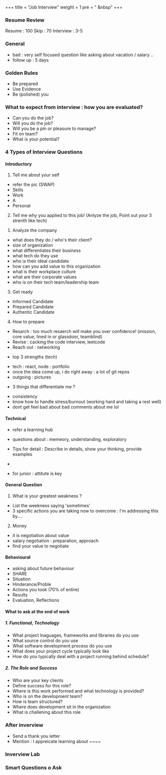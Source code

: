 +++
title = "Job Interview"
weight = 1
pre = "<i class='fas fa-pen'></i> &nbsp"
+++

### Resume Review

Resume : 100
Skip : 70
Interview : 3-5

### General

- bad : very self focused question like asking about vacation / salary ..
- follow up : 5 days

### Golden Rules

- Be prepared
- Use Evidence
- Be (polished) you

### What to expect from interview : how you are evaluated?

- Can you do the job?
- Will you do the job?
- Will you be a pin or pleasure to manage?
- Fit on team?
- What is your potential?

### 4 Types of Interview Questions

#### Introductory

1. Tell me about your self

- refer the pic (SWAP)
- Skills
- Work
- A
- Personal

2. Tell me why you applied to this job! (Anlyze the job, Point out your 3 strenth like tech)

1) Analyze the company

- what does they do / who's their client?
- size of organization
- what differentiates their business
- what tech do they use
- who is their ideal candidate
- how can you add value to this organization
- what is their workplace culture
- what are their corporate values
- who is on their tech team/leadership team

3. Get ready

- Informed Candidate
- Prepared Candidate
- Authentic Candidate

4. How to prepare

- Resarch : too much resaerch will make you over confidence! (mission, core value, lined in or glassdoor, teamblind)
- Revise : cacking the code interview, leetcode
- Reach out : networking

* top 3 strengths (tech)

- tech : react, node : portfolio
- once the idea come up, i do right away : a lot of git repos
- outgoing : pictures

* 3 things that differentiate me ?

- consistency
- know how to handle stress/burnout (working hard and taking a rest well)
- dont get feel bad about bad comments about me lol

#### Technical

- refer a learning hub
- questions about : memeory, understanding, exploratory

- Tips for detail : Describe in details, show your thinking, provide examples
-

- for junior : attitute is key

#### General Question

1. What is your greatest weakness ?

- List the weekness saying 'sometimes'
- 3 specific actions you are taking now to overcome : I'm addressing this by....

2. Money

- it is negotiation about value
- salary negotiation : preparation, approach
- find your value to negotiate

#### Behavioural

- asking about future behaviour
- SHARE
- Situation
- Hinderance/Proble
- Actions you took (70% of entire)
- Results
- Evaluation, Reflections

#### What to ask at the end of work

##### 1. Functional, Technology

- What project lnaguages, frameworks and libraries do you use
- What source control do you use
- What software development process do you use
- What does your project cycle typically look like
- How do you typically deal with a project running behind schedule?

##### 2. The Role and Success

- Who are your key clients
- Define success for this role?
- Where is this work performed and what technology is provided?
- Who is on the development team?
- How is team structured?
- Where does development sit in the organization
- What is challening about this role

### After inverview

- Send a thank you letter
- Mention : I appreicate learning about ~~~~

### Inverview Lab

### Smart Questions o Ask
